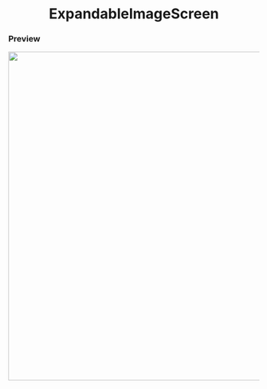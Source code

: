  <h1 align="center">ExpandableImageScreen</h1>

### Preview
<img src="/previews/expandable_screen.gif" align="center" height="660"/>

